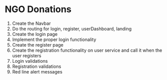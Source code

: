 # NGO Donations

1. Create the Navbar
2. Do the routing for login, register, userDashboard, landing
3. Create the login page
4. Implement the proper login functionality
5. Create the register page
6. Create the registration functionality on user service and call it when the user registers
7. Login validations
8. Registration validations
9. Red line alert messages